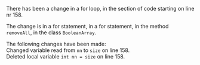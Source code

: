 There has been a change in a for loop, in the section of code starting on line nr 158.
  
The change is in a for statement, in a for statement, in the method ```removeAll```, in the class ```BooleanArray```.
  
The following changes have been made:  
Changed variable read from ```nn``` to ```size``` on line 158.  
Deleted local variable ```int nn = size``` on line 158.  
